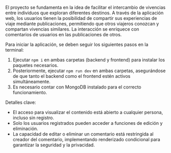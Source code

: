 El proyecto se fundamenta en la idea de facilitar el intercambio de vivencias entre individuos que exploran diferentes destinos. A través de la aplicación web, los usuarios tienen la posibilidad de compartir sus experiencias de viaje mediante publicaciones, permitiendo que otros viajeros conozcan y compartan vivencias similares. La interacción se enriquece con comentarios de usuarios en las publicaciones de otros.

Para iniciar la aplicación, se deben seguir los siguientes pasos en la terminal:

1. Ejecutar `npm i` en ambas carpetas (backend y frontend) para instalar los paquetes necesarios.
2. Posteriormente, ejecutar `npm run dev` en ambas carpetas, asegurándose de que tanto el backend como el frontend estén activos simultáneamente.
3. Es necesario contar con MongoDB instalado para el correcto funcionamiento.

Detalles clave:

- El acceso para visualizar el contenido está abierto a cualquier persona, incluso sin registro.
- Solo los usuarios registrados pueden acceder a funciones de edición y eliminación.
- La capacidad de editar o eliminar un comentario está restringida al creador del comentario, implementando renderizado condicional para garantizar la seguridad y la privacidad.
